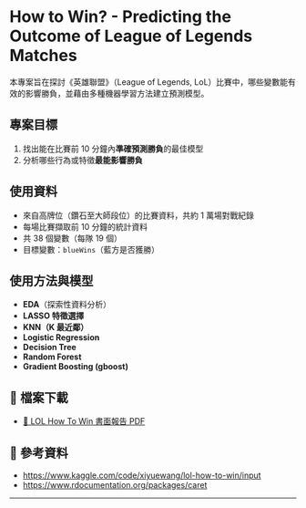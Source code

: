 # How to Win? - Predicting the Outcome of League of Legends Matches

本專案旨在探討《英雄聯盟》（League of Legends, LoL）比賽中，哪些變數能有效的影響勝負，並藉由多種機器學習方法建立預測模型。

## 專案目標

1. 找出能在比賽前 10 分鐘內**準確預測勝負**的最佳模型
2. 分析哪些行為或特徵**最能影響勝負**

## 使用資料

- 來自高牌位（鑽石至大師段位）的比賽資料，共約 1 萬場對戰紀錄
- 每場比賽擷取前 10 分鐘的統計資料
- 共 38 個變數（每隊 19 個）
- 目標變數：`blueWins`（藍方是否獲勝）

## 使用方法與模型

- **EDA**（探索性資料分析）
- **LASSO 特徵選擇**
- **KNN（K 最近鄰）**
- **Logistic Regression**
- **Decision Tree**
- **Random Forest**
- **Gradient Boosting (gboost)**

## 📄 檔案下載

- [📄 LOL How To Win 書面報告 PDF](./How%20To%20Win.pdf)

## 🔗 參考資料

- https://www.kaggle.com/code/xiyuewang/lol-how-to-win/input
- https://www.rdocumentation.org/packages/caret
---

